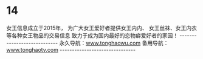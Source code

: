 # 14
女王信息成立于2015年， 为广大女王爱好者提供女王内内、 女王丝袜、女王内衣等各种女王物品的交易信息 致力于成为国内最好的恋物癖爱好者的家园！  ---------------------------- 永久导航：www.tonghaowu.com  备用导航：www.tonghaotv.com -------------------------------
